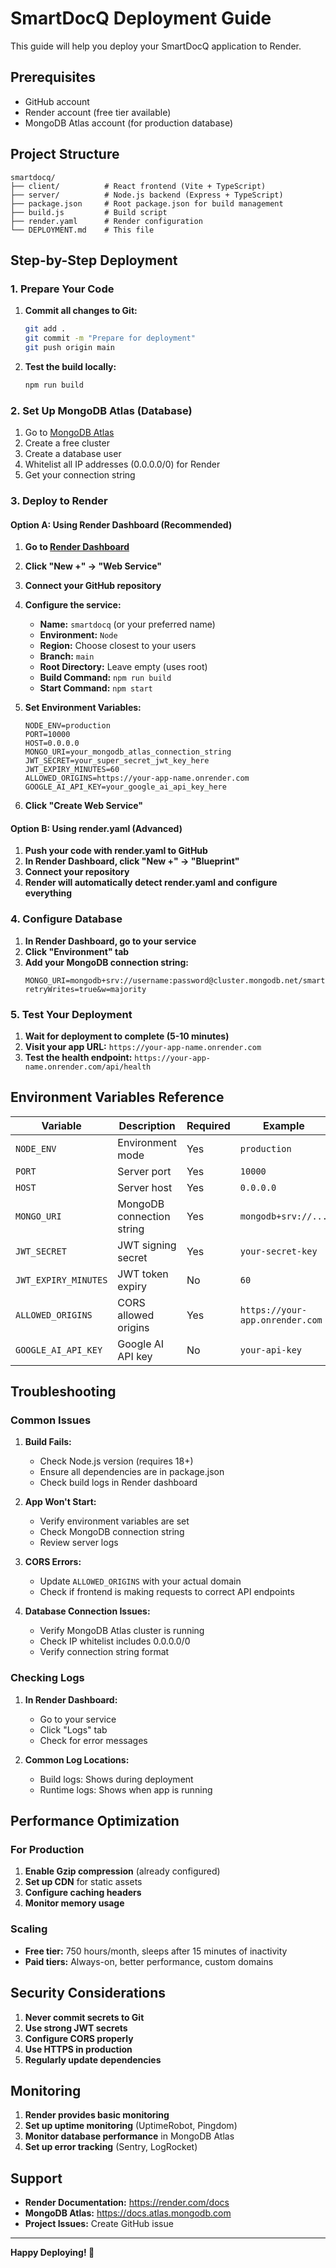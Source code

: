 # SmartDocQ Deployment Guide

This guide will help you deploy your SmartDocQ application to Render.

## Prerequisites

- GitHub account
- Render account (free tier available)
- MongoDB Atlas account (for production database)

## Project Structure

```
smartdocq/
├── client/          # React frontend (Vite + TypeScript)
├── server/          # Node.js backend (Express + TypeScript)
├── package.json     # Root package.json for build management
├── build.js         # Build script
├── render.yaml      # Render configuration
└── DEPLOYMENT.md    # This file
```

## Step-by-Step Deployment

### 1. Prepare Your Code

1. **Commit all changes to Git:**
   ```bash
   git add .
   git commit -m "Prepare for deployment"
   git push origin main
   ```

2. **Test the build locally:**
   ```bash
   npm run build
   ```

### 2. Set Up MongoDB Atlas (Database)

1. Go to [MongoDB Atlas](https://www.mongodb.com/atlas)
2. Create a free cluster
3. Create a database user
4. Whitelist all IP addresses (0.0.0.0/0) for Render
5. Get your connection string

### 3. Deploy to Render

#### Option A: Using Render Dashboard (Recommended)

1. **Go to [Render Dashboard](https://dashboard.render.com)**
2. **Click "New +" → "Web Service"**
3. **Connect your GitHub repository**
4. **Configure the service:**
   - **Name:** `smartdocq` (or your preferred name)
   - **Environment:** `Node`
   - **Region:** Choose closest to your users
   - **Branch:** `main`
   - **Root Directory:** Leave empty (uses root)
   - **Build Command:** `npm run build`
   - **Start Command:** `npm start`

5. **Set Environment Variables:**
   ```
   NODE_ENV=production
   PORT=10000
   HOST=0.0.0.0
   MONGO_URI=your_mongodb_atlas_connection_string
   JWT_SECRET=your_super_secret_jwt_key_here
   JWT_EXPIRY_MINUTES=60
   ALLOWED_ORIGINS=https://your-app-name.onrender.com
   GOOGLE_AI_API_KEY=your_google_ai_api_key_here
   ```

6. **Click "Create Web Service"**

#### Option B: Using render.yaml (Advanced)

1. **Push your code with render.yaml to GitHub**
2. **In Render Dashboard, click "New +" → "Blueprint"**
3. **Connect your repository**
4. **Render will automatically detect render.yaml and configure everything**

### 4. Configure Database

1. **In Render Dashboard, go to your service**
2. **Click "Environment" tab**
3. **Add your MongoDB connection string:**
   ```
   MONGO_URI=mongodb+srv://username:password@cluster.mongodb.net/smartdocq?retryWrites=true&w=majority
   ```

### 5. Test Your Deployment

1. **Wait for deployment to complete (5-10 minutes)**
2. **Visit your app URL:** `https://your-app-name.onrender.com`
3. **Test the health endpoint:** `https://your-app-name.onrender.com/api/health`

## Environment Variables Reference

| Variable | Description | Required | Example |
|----------|-------------|----------|---------|
| `NODE_ENV` | Environment mode | Yes | `production` |
| `PORT` | Server port | Yes | `10000` |
| `HOST` | Server host | Yes | `0.0.0.0` |
| `MONGO_URI` | MongoDB connection string | Yes | `mongodb+srv://...` |
| `JWT_SECRET` | JWT signing secret | Yes | `your-secret-key` |
| `JWT_EXPIRY_MINUTES` | JWT token expiry | No | `60` |
| `ALLOWED_ORIGINS` | CORS allowed origins | Yes | `https://your-app.onrender.com` |
| `GOOGLE_AI_API_KEY` | Google AI API key | No | `your-api-key` |

## Troubleshooting

### Common Issues

1. **Build Fails:**
   - Check Node.js version (requires 18+)
   - Ensure all dependencies are in package.json
   - Check build logs in Render dashboard

2. **App Won't Start:**
   - Verify environment variables are set
   - Check MongoDB connection string
   - Review server logs

3. **CORS Errors:**
   - Update `ALLOWED_ORIGINS` with your actual domain
   - Check if frontend is making requests to correct API endpoints

4. **Database Connection Issues:**
   - Verify MongoDB Atlas cluster is running
   - Check IP whitelist includes 0.0.0.0/0
   - Verify connection string format

### Checking Logs

1. **In Render Dashboard:**
   - Go to your service
   - Click "Logs" tab
   - Check for error messages

2. **Common Log Locations:**
   - Build logs: Shows during deployment
   - Runtime logs: Shows when app is running

## Performance Optimization

### For Production

1. **Enable Gzip compression** (already configured)
2. **Set up CDN** for static assets
3. **Configure caching headers**
4. **Monitor memory usage**

### Scaling

- **Free tier:** 750 hours/month, sleeps after 15 minutes of inactivity
- **Paid tiers:** Always-on, better performance, custom domains

## Security Considerations

1. **Never commit secrets to Git**
2. **Use strong JWT secrets**
3. **Configure CORS properly**
4. **Use HTTPS in production**
5. **Regularly update dependencies**

## Monitoring

1. **Render provides basic monitoring**
2. **Set up uptime monitoring** (UptimeRobot, Pingdom)
3. **Monitor database performance** in MongoDB Atlas
4. **Set up error tracking** (Sentry, LogRocket)

## Support

- **Render Documentation:** https://render.com/docs
- **MongoDB Atlas:** https://docs.atlas.mongodb.com
- **Project Issues:** Create GitHub issue

---

**Happy Deploying! 🚀**
